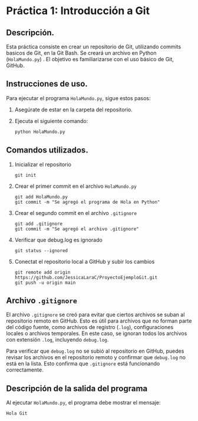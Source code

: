  # Práctica 1: Introducción a Git

## Descripción.
Esta práctica consiste en crear un repositorio de Git, utilizando commits basicos de Git, en la Git Bash. Se creará un archivo en Python (`HolaMundo.py`) . El objetivo es familiarizarse con el uso básico de Git, GitHub.

## Instrucciones de uso.
Para ejecutar el programa `HolaMundo.py`, sigue estos pasos:

1. Asegúrate de estar en la carpeta del repositorio.
2. Ejecuta el siguiente comando:
   
   ```bash
   python HolaMundo.py
   
## Comandos utilizados.
1. Inicializar el repositorio
   
   ```
   git init
   ```
   
3. Crear el primer commit en el archivo `HolaMundo.py`
   
   ```
   git add HolaMundo.py
   git commit -m "Se agregó el programa de Hola en Python"
   ```
   
4. Crear el segundo commit en el archivo `.gitignore`
   
   ```
   git add .gitignore
   git commit -m "Se agregó el archivo .gitignore"
   ```
5. Verificar que debug.log es ignorado

     ```
     git status --ignored
      ```
     
6. Conectat el repositorio local a GitHub y subir los cambios
   
   ```
   git remote add origin https://github.com/JessicaLaraC/ProyectoEjemploGit.git
   git push -u origin main
    ```

## Archivo `.gitignore`
El archivo `.gitignore` se creó para evitar que ciertos archivos se suban al repositorio remoto en GitHub. Esto es útil para archivos que no forman parte del código fuente, como archivos de registro (`.log`), configuraciones locales o archivos temporales. En este caso, se ignoran todos los archivos con extensión `.log`, incluyendo `debug.log`.

Para verificar que `debug.log` no se subió al repositorio en GitHub, puedes revisar los archivos en el repositorio remoto y confirmar que `debug.log` no está en la lista. Esto confirma que `.gitignore` está funcionando correctamente.

## Descripción de la salida del programa
Al ejecutar `HolaMundo.py`, el programa debe mostrar el mensaje:

 ```
Hola Git
 ```
